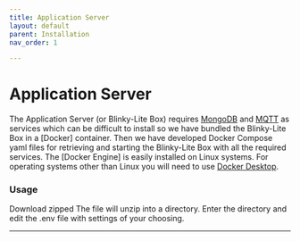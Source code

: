 ```yaml
---
title: Application Server
layout: default
parent: Installation
nav_order: 1

---
```

# Application Server
The Application Server (or Blinky-Lite Box) requires [MongoDB] and [MQTT] as services which can be difficult to install so we have bundled the Blinky-Lite Box in a [Docker] container. Then we have developed Docker Compose yaml files for retrieving and starting the Blinky-Lite Box with all the required services. The [Docker Engine] is easily installed on Linux systems. For operating systems other than Linux you will need to use [Docker Desktop].

### Usage

Download zipped   The file will unzip into a directory. Enter the directory and edit the .env file with settings of your choosing. 

----
[MQTT]:https://mqtt.org/
[MongoDB]:https://www.mongodb.com/atlas/database
[Docker Desktop]:https://www.docker.com/products/docker-desktop/

